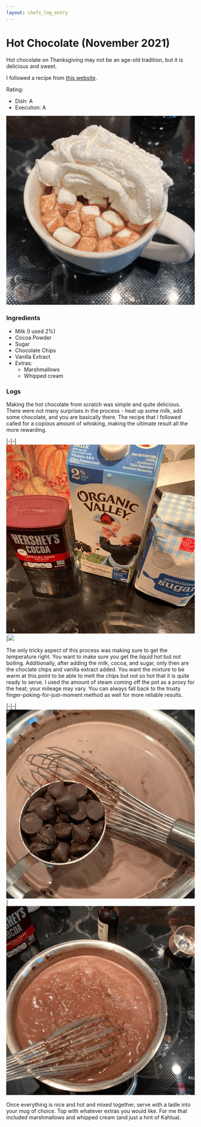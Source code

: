 ```yaml
---
layout: chefs_log_entry 
---
```

# Hot Chocolate (November 2021)

Hot chocolate on Thanksgiving may not be an age-old tradition, but it is delicious and sweet.

I followed a recipe from [this website](https://celebratingsweets.com/homemade-hot-chocolate/).

Rating:
- Dish: A
- Execution: A

![](../../assets/hot_chocolate/hot_chocolate_final.png)

### Ingredients

- Milk (I used 2%)
- Cocoa Powder
- Sugar
- Chocolate Chips
- Vanilla Extract
- Extras:
  - Marshmallows
  - Whipped cream

### Logs

Making the hot chocolate from scratch was simple and quite delicious. There were not many surprises in the process - heat up some milk, add some chocolate, and you are basically there. The recipe that I followed called for a copious amount of whisking, making the ultimate result all the more rewarding.

|-|-|
![](../../assets/hot_chocolate/hot_chocolate_ingredients.png)|![](../../assets/hot_chocolate/hot_chocolate_unmixed.png)

The only tricky aspect of this process was making sure to get the temperature right. You want to make sure you get the liquid hot but not boiling. Additionally, after adding the milk, cocoa, and sugar, only then are the choclate chips and vanilla extract added. You want the mixture to be warm at this point to be able to melt the chips but not so hot that it is quite ready to serve. I used the amount of steam coming off the pot as a proxy for the heat; your mileage may vary. You can always fall back to the trusty finger-poking-for-just-moment method as well for more reliable results.

|-|-|
![](../../assets/hot_chocolate/hot_chocolate_chips.png)|![](../../assets/hot_chocolate/hot_chocolate_whisking.png)

Once everything is nice and hot and mixed together, serve with a ladle into your mug of choice. Top with whatever extras you would like. For me that included marshmallows and whipped cream (and just a hint of Kahlua).
